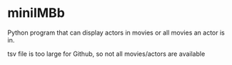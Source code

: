 # miniIMBb
Python program that can display actors in movies or all movies an actor is in.

tsv file is too large for Github, so not all movies/actors are available

